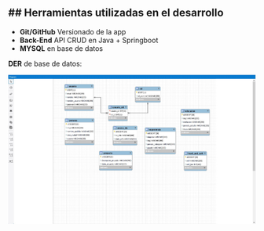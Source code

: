 

<h2>## Herramientas utilizadas en el desarrollo</h2>

- <b>Git/GitHub</b> Versionado de la app
- <b>Back-End</b> API CRUD en Java + Springboot
- <b>MYSQL</b> en base de datos

<b>DER</b> de base de datos:

<img src="https://github.com/MauriRios/APFrontEnd/blob/main/src/assets/img/DER.jpg?raw=true" style="max-width: 100%; display: inline-block;" />
